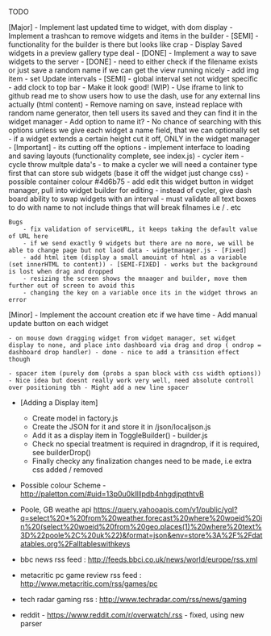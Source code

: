 TODO

[Major]
	- Implement last updated time to widget, with dom display
	- Implement a trashcan to remove widgets and items in the builder - [SEMI] - functionality for the builder is there but looks like crap
	- Display Saved widgets in a preview gallery type deal - [DONE]
	- Implement a way to save widgets to the server - [DONE] - need to either check if the filename exists or just save a random name if we can get the view running nicely
	- add img item
	- set Update intervals - [SEMI] - global interval set not widget specific
	- add clock to top bar
	- Make it look good! (WIP)
	- Use iframe to link to github read me to show users how to use the dash, use for any external lins actually (html content)
	- Remove naming on save, instead replace with random name generator, then tell users its saved and they can find it in the widget manager
		- Add option to name it?
		- No chance of searching with this options unless we give each widget a name field, that we can optionally set
	- if a widget extends a certain height cut it off, ONLY in the widget manager - [Important] - its cutting off the options
	- implement interface to loading and saving layouts (functionality complete, see index.js)
	- cycler item - cycle throw multple data's
	- to make a cycler we will need a container type first that can store sub widgets (base it off the widget just change css) - possible container colour #4d6b75
	- add edit this widget button in widget manager, pull into widget builder for editing
	- instead of cycler, give dash board ability to swap widgets with an interval
	- must validate all text boxes to do with name to not include things that will break filnames i.e / . etc

	Bugs
		- fix validation of serviceURL, it keeps taking the default value of URL here
		- if we send exactly 9 widgets but there are no more, we will be able to change page but not laod data - widgetmanager.js - [Fixed]
		- add html item (display a small amouint of html as a variable (set innerHTML to content)) - [SEMI-FIXED] - works but the background is lost when drag and dropped
		- resizing the screen shows the mnaager and builder, move them further out of screen to avoid this
		- changing the key on a variable once its in the widget throws an error


[Minor]
	- Implement the account creation etc if we have time
	- Add manual update button on each widget
	
	- on mouse down dragging widget from widget manager, set widget display to none, and place into dashboard via drag and drop ( ondrop = dashboard drop handler) - done - nice to add a transition effect though

	- spacer item (purely dom (probs a span block with css width options)) - Nice idea but doesnt really work very well, need absolute controll over positioning tbh - Might add a new line spacer

- [Adding a Display item]
	- Create model in factory.js
	- Create the JSON for it and store it in /json/localjson.js
	- Add it as a display item in ToggleBuilder() - builder.js
	- Check no special treatment is required in dragndrop, if it is required, see builderDrop()
	- Finally checky any finalization changes need to be made, i.e extra css added / removed


- Possible colour Scheme - http://paletton.com/#uid=13p0u0kllllpdb4nhgdjpqthtvB

- Poole, GB weathe api
 https://query.yahooapis.com/v1/public/yql?q=select%20*%20from%20weather.forecast%20where%20woeid%20in%20(select%20woeid%20from%20geo.places(1)%20where%20text%3D%22poole%2C%20uk%22)&format=json&env=store%3A%2F%2Fdatatables.org%2Falltableswithkeys

- bbc news rss feed : http://feeds.bbci.co.uk/news/world/europe/rss.xml
- metacritic pc game review rss feed : http://www.metacritic.com/rss/games/pc

- tech radar gaming rss : http://www.techradar.com/rss/news/gaming

- reddit - https://www.reddit.com/r/overwatch/.rss - fixed, using new parser